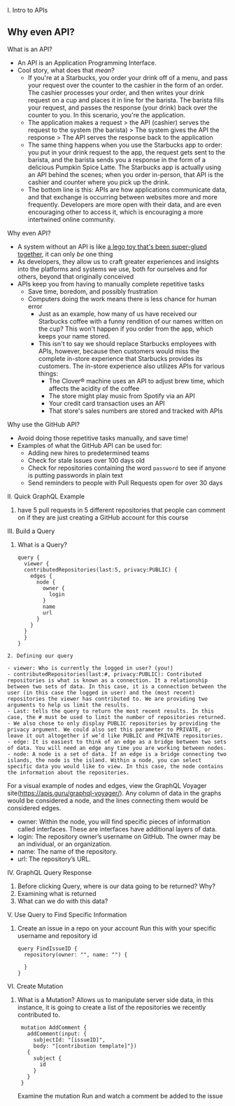 I. Intro to APIs

## Why even API?
What is an API?
- An API is an Application Programming Interface.
- Cool story, what does that *mean*?
  - If you're at a Starbucks, you order your drink off of a menu, and pass your request over the counter to the cashier in the form of an order. The cashier processes your order, and then writes your drink request on a cup and places it in line for the barista. The barista fills your request, and passes the response (your drink) back over the counter to you. In this scenario, you're the application.
  - The application makes a request > the API (cashier) serves the request to the system (the barista) > The system gives the API the response > The API serves the response back to the application
  - The same thing happens when you use the Starbucks app to order: you put in your drink request to the app, the request gets sent to the barista, and the barista sends you a response in the form of a delicious Pumpkin Spice Latte. The Starbucks app is actually using an API behind the scenes; when you order in-person, that API is the cashier and counter where you pick up the drink.
  - The bottom line is this: APIs are how applications communicate data, and that exchange is occurring between websites more and more frequently. Developers are more open with their data, and are even encouraging other to access it, which is encouraging a more intertwined online community.

Why even API?
- A system without an API is like [a lego toy that's been super-glued together](https://cloud.githubusercontent.com/assets/27806/18210851/29f679e4-7100-11e6-9345-d41f3a83e532.jpg), it can only *be* one thing
- As developers, they allow us to craft greater experiences and insights into the platforms and systems we use, both for ourselves and for others, beyond that originally conceived
- APIs keep you from having to manually complete repetitive tasks
  - Save time, boredom, and possibly frustration
  - Computers doing the work means there is less chance for human error
    - Just as an example, how many of us have received our Starbucks coffee with a funny rendition of our names written on the cup? This won't happen if you order from the app, which keeps your name stored.
    - This isn't to say we should replace Starbucks employees with APIs, however, because then customers would miss the complete in-store experience that Starbucks provides its customers. The in-store experience also utilizes APIs for various things:
      - The Clover® machine uses an API to adjust brew time, which affects the acidity of the coffee
      - The store might play music from Spotify via an API
      - Your credit card transaction uses an API
      - That store's sales numbers are stored and tracked with APIs

Why use the GitHub API?

   - Avoid doing those repetitive tasks manually, and save time!
   - Examples of what the GitHub API can be used for:
       - Adding new hires to predetermined teams
       - Check for stale Issues over 100 days old
       - Check for repositories containing the word `password` to see if anyone is putting passwords in plain text
       - Send reminders to people with Pull Requests open for over 30 days

II. Quick GraphQL Example
      
   1. have 5 pull requests in 5 different repositories that people can comment on if they are just creating a GitHub account for this course


III. Build a Query
  1. What is a Query?

        ```
        query {
          viewer {
          contributedRepositories(last:5, privacy:PUBLIC) {
            edges {
              node {
                owner {
                  login
                }
                name
                url
              }
            }
          }
          }
        }
        ```

    2. Defining our query
    
    - viewer: Who is currently the logged in user? (you!)
    - contributedRepositories(last:#, privacy:PUBLIC): Contributed repositories is what is known as a connection. It a relationship between two sets of data. In this case, it is a connection between the user (in this case the logged in user) and the (most recent) repositories the viewer has contributed to. We are providing two arguments to help us limit the results.
    - Last: tells the query to return the most recent results. In this case, the # must be used to limit the number of repositories returned.
    - We also chose to only display PUBLIC repositories by providing the privacy argument. We could also set this parameter to PRIVATE, or leave it out altogether if we’d like PUBLIC and PRIVATE repositories.
    - edge: It is easiest to think of an edge as a bridge between two sets of data. You will need an edge any time you are working between nodes.
    - node: A node is a set of data. If an edge is a bridge connecting two islands, the node is the island. Within a node, you can select specific data you would like to view. In this case, the node contains the information about the repositories.

For a visual example of nodes and edges, view the GraphQL Voyager site(https://apis.guru/graphql-voyager/). Any column of data in the graphs would be considered a node, and the lines connecting them would be considered edges.
    
   - owner: Within the node, you will find specific pieces of information called interfaces. These are interfaces have additional layers of data.
   - login: The repository owner’s username on GitHub. The owner may be an individual, or an organization.
   - name: The name of the repository.
   - url: The repository’s URL.



IV. GraphQL Query Response
  1. Before clicking Query, where is our data going to be returned? Why?
  1. Examining what is returned
  1. What can we do with this data?

V. Use Query to Find Specific Information
  1. Create an issue in a repo on your account
      Run this with your specific username and repository id

        ```
        query FindIssueID {
          repository(owner: "", name: "") {

          }
        }
        ```
        
VI. Create Mutation
  1. What is a Mutation?
     Allows us to manipulate server side data, in this instance, it is going to create a list of the repositories we recently contributed to.
        
        ```
         mutation AddComment {
           addComment(input: {
             subjectId: "[issueID]",
             body: "[contribution template]"})
           {
             subject {
               id
             }
           }
         }
       ```

     Examine the mutation
     Run and watch a comment be added to the issue
